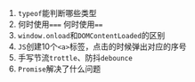 1. `typeof`能判断哪些类型
2. 何时使用`===` 何时使用`==`
3. `window.onload`和`DOMContentLoaded`的区别
4. `JS`创建10个`<a>`标签，点击的时候弹出对应的序号
5. 手写节流`trottle`、防抖`debounce`
6. `Promise`解决了什么问题